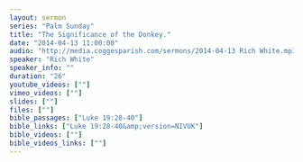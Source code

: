 ```yaml
---
layout: sermon
series: "Palm Sunday"
title: "The Significance of the Donkey."
date: "2014-04-13 11:00:00"
audio: "http://media.coggesparish.com/sermons/2014-04-13 Rich White.mp3"
speaker: "Rich White"
speaker_info: ""
duration: "26"
youtube_videos: [""]
vimeo_videos: [""]
slides: [""]
files: [""]
bible_passages: ["Luke 19:28-40"]
bible_links: ["Luke 19:28-40&amp;version=NIVUK"]
bible_videos: [""]
bible_videos_links: [""]
---
```

